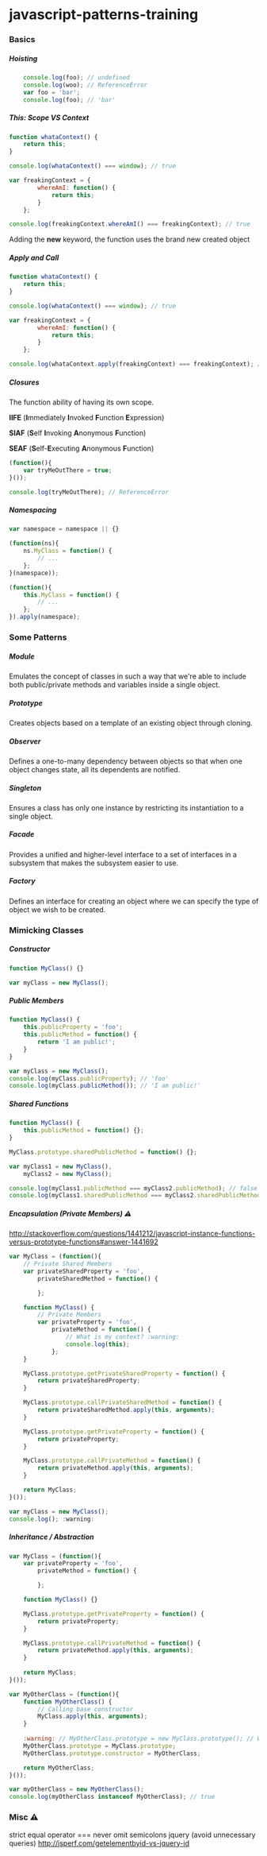 # javascript-patterns-training

### Basics

##### Hoisting
```javascript
    console.log(foo); // undefined
    console.log(woo); // ReferenceError
    var foo = 'bar';
    console.log(foo); // 'bar'
```

##### This: Scope VS Context
```javascript
function whataContext() {
    return this;
}

console.log(whataContext() === window); // true

var freakingContext = {
        whereAmI: function() {
            return this;
        }
    };

console.log(freakingContext.whereAmI() === freakingContext); // true
```
Adding the **new** keyword, the function uses the brand new created object

##### Apply and Call

```javascript
function whataContext() {
    return this;
}

console.log(whataContext() === window); // true

var freakingContext = {
        whereAmI: function() {
            return this;
        }
    };

console.log(whataContext.apply(freakingContext) === freakingContext); // true
```

##### Closures
The function ability of having its own scope.

**IIFE** (**I**mmediately **I**nvoked **F**unction **E**xpression)

**SIAF** (**S**elf **I**nvoking **A**nonymous **F**unction)

**SEAF** (**S**elf-**E**xecuting **A**nonymous **F**unction)

```javascript
(function(){
    var tryMeOutThere = true;
}());

console.log(tryMeOutThere); // ReferenceError
```

##### Namespacing
```javascript
var namespace = namespace || {}

(function(ns){
    ns.MyClass = function() {
        // ...
    };
}(namespace));

(function(){
    this.MyClass = function() {
        // ...
    };
}).apply(namespace);
```

### Some Patterns

##### Module
Emulates the concept of classes in such a way that we're able to include both public/private methods and variables inside a single object.

##### Prototype
Creates objects based on a template of an existing object through cloning.

##### Observer
Defines a one-to-many dependency between objects so that when one object changes state, all its dependents are notified.

##### Singleton
Ensures a class has only one instance by restricting its instantiation to a single object.

##### Facade
Provides a unified and higher-level interface to a set of interfaces in a subsystem that makes the subsystem easier to use.

##### Factory
Defines an interface for creating an object where we can specify the type of object we wish to be created.

### Mimicking Classes
##### Constructor
```javascript
function MyClass() {}

var myClass = new MyClass();
```

##### Public Members
```javascript
function MyClass() {
    this.publicProperty = 'foo';
    this.publicMethod = function() {
        return 'I am public!';
    }
}

var myClass = new MyClass();
console.log(myClass.publicProperty); // 'foo'
console.log(myClass.publicMethod()); // 'I am public!'
```

##### Shared Functions
```javascript
function MyClass() {
    this.publicMethod = function() {};
}

MyClass.prototype.sharedPublicMethod = function() {};

var myClass1 = new MyClass(),
    myClass2 = new MyClass();

console.log(myClass1.publicMethod === myClass2.publicMethod); // false
console.log(myClass1.sharedPublicMethod === myClass2.sharedPublicMethod); // true
```

##### Encapsulation (Private Members) :warning:
http://stackoverflow.com/questions/1441212/javascript-instance-functions-versus-prototype-functions#answer-1441692
```javascript
var MyClass = (function(){
    // Private Shared Members
    var privateSharedProperty = 'foo',
        privateSharedMethod = function() {

        };

    function MyClass() {
        // Private Members
        var privateProperty = 'foo',
            privateMethod = function() {
                // What is my context? :warning:
                console.log(this);
            };
    }

    MyClass.prototype.getPrivateSharedProperty = function() {
        return privateSharedProperty;
    }

    MyClass.prototype.callPrivateSharedMethod = function() {
        return privateSharedMethod.apply(this, arguments);
    }

    MyClass.prototype.getPrivateProperty = function() {
        return privateProperty;
    }

    MyClass.prototype.callPrivateMethod = function() {
        return privateMethod.apply(this, arguments);
    }

    return MyClass;
}());

var myClass = new MyClass();
console.log(); :warning:
```

##### Inheritance / Abstraction
```javascript
var MyClass = (function(){
    var privateProperty = 'foo',
        privateMethod = function() {

        };

    function MyClass() {}

    MyClass.prototype.getPrivateProperty = function() {
        return privateProperty;
    }

    MyClass.prototype.callPrivateMethod = function() {
        return privateMethod.apply(this, arguments);
    }
    
    return MyClass;
}());

var MyOtherClass = (function(){
    function MyOtherClass() {
        // Calling base constructor
        MyClass.apply(this, arguments);
    }
    
    :warning: // MyOtherClass.prototype = new MyClass.prototype(); // Why use new?! // Duplicates the constructor call? http://stackoverflow.com/a/4613017
    MyOtherClass.prototype = MyClass.prototype;
    MyOtherClass.prototype.constructor = MyOtherClass;

    return MyOtherClass;
}());

var myOtherClass = new MyOtherClass();
console.log(myOtherClass instanceof MyOtherClass); // true
```
### Misc :warning:
strict equal operator ===
never omit semicolons
jquery (avoid unnecessary queries)
http://jsperf.com/getelementbyid-vs-jquery-id